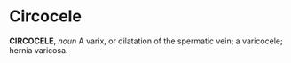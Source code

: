 # Circocele

**CIRCOCELE**, _noun_ A varix, or dilatation of the spermatic vein; a varicocele; hernia varicosa.